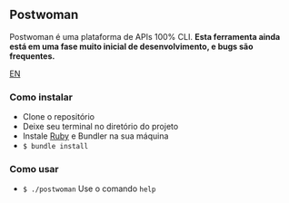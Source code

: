 ## Postwoman

Postwoman é uma plataforma de APIs 100% CLI. **Esta ferramenta ainda está em uma fase muito inicial de desenvolvimento, e bugs são frequentes.**

[EN](README-EN.md)

### Como instalar
- Clone o repositório
- Deixe seu terminal no diretório do projeto
- Instale [Ruby](https://www.ruby-lang.org/en/documentation/installation/) e Bundler na sua máquina
- `$ bundle install`

### Como usar
- `$ ./postwoman`
Use o comando `help`


